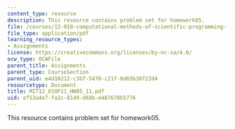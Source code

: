 ```yaml
---
content_type: resource
description: This resource contains problem set for homework05.
file: /courses/12-010-computational-methods-of-scientific-programming-fall-2011/ef53a4e7fa2c8149d68be487678b5776_MIT12_010F11_HW05_11.pdf
file_type: application/pdf
learning_resource_types:
- Assignments
license: https://creativecommons.org/licenses/by-nc-sa/4.0/
ocw_type: OCWFile
parent_title: Assignments
parent_type: CourseSection
parent_uid: e4d10212-c3b7-5470-c21f-8d65b30722d4
resourcetype: Document
title: MIT12_010F11_HW05_11.pdf
uid: ef53a4e7-fa2c-8149-d68b-e487678b5776
---
```

This resource contains problem set for homework05.
